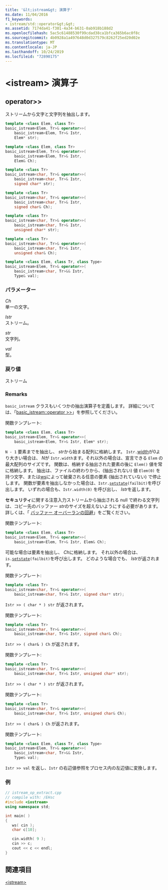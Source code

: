 ```yaml
---
title: '&lt;istream&gt; 演算子'
ms.date: 11/04/2016
f1_keywords:
- istream/std::operator&gt;&gt;
ms.assetid: 7174da41-f301-4a34-b631-0ab918b188d2
ms.openlocfilehash: 5ac5c61488530f99cdad38ca1bfca365b6ac0f8c
ms.sourcegitcommit: 4b0928a1a497648d0d327579c8262f25ed20d02e
ms.translationtype: MT
ms.contentlocale: ja-JP
ms.lasthandoff: 10/24/2019
ms.locfileid: "72890175"
---
```

# <a name="ltistreamgt-operators"></a>&lt;istream&gt; 演算子

## <a name="op_gt_gt"></a>  operator&gt;&gt;

ストリームから文字と文字列を抽出します。

```cpp
template <class Elem, class Tr>
basic_istream<Elem, Tr>& operator>>(
    basic_istream<Elem, Tr>& Istr,
    Elem* str);

template <class Elem, class Tr>
basic_istream<Elem, Tr>& operator>>(
    basic_istream<Elem, Tr>& Istr,
    Elem& Ch);

template <class Tr>
basic_istream<char, Tr>& operator>>(
    basic_istream<char, Tr>& Istr,
    signed char* str);

template <class Tr>
basic_istream<char, Tr>& operator>>(
    basic_istream<char, Tr>& Istr,
    signed char& Ch);

template <class Tr>
basic_istream<char, Tr>& operator>>(
    basic_istream<char, Tr>& Istr,
    unsigned char* str);

template <class Tr>
basic_istream<char, Tr>& operator>>(
    basic_istream<char, Tr>& Istr,
    unsigned char& Ch);

template <class Elem, class Tr, class Type>
basic_istream<Elem, Tr>& operator>>(
    basic_istream<char, Tr>&& Istr,
    Type& val);
```

### <a name="parameters"></a>パラメーター

*Ch* \
単一の文字。

*Istr*\
ストリーム。

*str* \
文字列。

*val* \
型。

### <a name="return-value"></a>戻り値

ストリーム

### <a name="remarks"></a>Remarks

`basic_istream` クラスもいくつかの抽出演算子を定義します。 詳細については、「[basic_istream::operator >>](../standard-library/basic-istream-class.md#op_gt_gt)」を参照してください。

関数テンプレート:

```cpp
template <class Elem, class Tr>
basic_istream<Elem, Tr>& operator>>(
    basic_istream<Elem, Tr>& Istr, Elem* str);
```

`N - 1` 要素までを抽出し、 *str*から始まる配列に格納します。 `Istr.`[width](../standard-library/ios-base-class.md#width)が0より大きい場合は、 *N*が `Istr.width`ます。それ以外の場合は、宣言できる `Elem` の最大配列のサイズです。 関数は、格納する抽出された要素の後に `Elem()` 値を常に格納します。 抽出は、ファイルの終わりから、(抽出されない) 値 `Elem(0)` を持つ文字、または[ws](../standard-library/istream-functions.md#ws)によって破棄される任意の要素 (抽出されていない) で停止します。 関数が要素を抽出しなかった場合は、`Istr.`[`setstate`](../standard-library/basic-ios-class.md#setstate)`(failbit)`を呼び出します。 いずれの場合も、`Istr.width(0)` を呼び出し、 *Istr*を返します。

**セキュリティ**に関する注意入力ストリームから抽出される null で終わる文字列は、コピー先のバッファー *str*のサイズを超えないようにする必要があります。 詳しくは、「 [バッファー オーバーランの回避](/windows/win32/SecBP/avoiding-buffer-overruns)」をご覧ください。

関数テンプレート:

```cpp
template <class Elem, class Tr>
basic_istream<Elem, Tr>& operator>>(
    basic_istream<Elem, Tr>& Istr, Elem& Ch);
```

可能な場合は要素を抽出し、 *Ch*に格納します。 それ以外の場合は、`is.`[`setstate`](../standard-library/basic-ios-class.md#setstate)`(failbit)`を呼び出します。 どのような場合でも、 *Istr*が返されます。

関数テンプレート:

```cpp
template <class Tr>
basic_istream<char, Tr>& operator>>(
    basic_istream<char, Tr>& Istr, signed char* str);
```

`Istr >> ( char * ) str` が返されます。

関数テンプレート:

```cpp
template <class Tr>
basic_istream<char, Tr>& operator>>(
    basic_istream<char, Tr>& Istr, signed char& Ch);
```

`Istr >> ( char& ) Ch` が返されます。

関数テンプレート:

```cpp
template <class Tr>
basic_istream<char, Tr>& operator>>(
    basic_istream<char, Tr>& Istr, unsigned char* str);
```

`Istr >> ( char * ) str` が返されます。

関数テンプレート:

```cpp
template <class Tr>
basic_istream<char, Tr>& operator>>(
    basic_istream<char, Tr>& Istr, unsigned char& Ch);
```

`Istr >> ( char& ) Ch` が返されます。

関数テンプレート:

```cpp
template <class Elem, class Tr, class Type>
basic_istream<Elem, Tr>& operator>>(
    basic_istream<char, Tr>&& Istr,
    Type& val);
```

`Istr >> val` を返し、`Istr` の右辺値参照をプロセス内の左辺値に変換します。

### <a name="example"></a>例

```cpp
// istream_op_extract.cpp
// compile with: /EHsc
#include <iostream>
using namespace std;

int main( )
{
   ws( cin );
   char c[10];

   cin.width( 9 );
   cin >> c;
   cout << c << endl;
}
```

## <a name="see-also"></a>関連項目

[\<istream>](../standard-library/istream.md)
